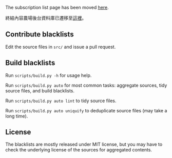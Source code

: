 The subscription list page has been moved [here](https://danny0838.github.io/content-farm-terminator/subscriptions).

終結內容農場後台資料庫已遷移至[這裡](https://danny0838.github.io/content-farm-terminator/zh/subscriptions)。


## Contribute blacklists

Edit the source files in `src/` and issue a pull request.


## Build blacklists

Run `scripts/build.py -h` for usage help.

Run `scripts/build.py auto` for most common tasks: aggregate sources, tidy source files, and build blacklists.

Run `scripts/build.py auto lint` to tidy source files.

Run `scripts/build.py auto uniquify` to deduplicate source files (may take a long time).


## License

The blacklists are mostly released under MIT license, but you may have to check the underlying license of the sources for aggregated contents.
